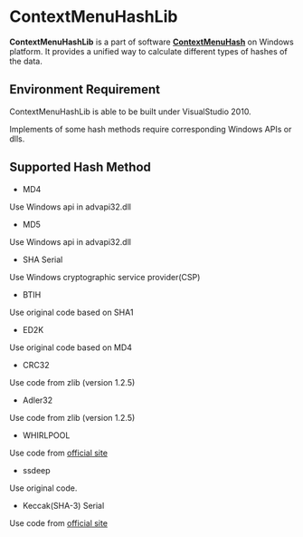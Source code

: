 # ContextMenuHashLib

**ContextMenuHashLib** is a part of software [**ContextMenuHash**](http://s3studio2010.blogspot.com/2013/08/contextmenuhash-released.html) on Windows platform. It provides a unified way to calculate different types of hashes of the data.

## Environment Requirement

ContextMenuHashLib is able to be built under VisualStudio 2010.

Implements of some hash methods require corresponding Windows APIs or dlls.

## Supported Hash Method

* MD4

Use Windows api in advapi32.dll

* MD5

Use Windows api in advapi32.dll

* SHA Serial

Use Windows cryptographic service provider(CSP)

* BTIH

Use original code based on SHA1

* ED2K

Use original code based on MD4

* CRC32

Use code from zlib (version 1.2.5)

* Adler32

Use code from zlib (version 1.2.5)

* WHIRLPOOL

Use code from [official site](http://www.larc.usp.br/~pbarreto/WhirlpoolPage.html)

* ssdeep

Use original code.

* Keccak(SHA-3) Serial

Use code from [official site](http://keccak.noekeon.org/files.html)

